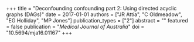 +++
title = "Deconfounding confounding part 2: Using directed acyclic graphs (DAGs)"
date = 2017-01-01
authors = ["JR Attia", "C Oldmeadow", "EG Holliday", "MP Jones"]
publication_types = ["2"]
abstract = ""
featured = false
publication = "*Medical Journal of Australia*"
doi = "10.5694/mja16.01167"
+++

